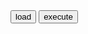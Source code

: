 <!DOCTYPE html>
<html >
<head>
<title>Youtube Top 5</title>
</head>

<body>
<script src="https://apis.google.com/js/api.js"></script>
<script>
  /**
   * Sample JavaScript code for youtube.videos.list
   * See instructions for running APIs Explorer code samples locally:
   * https://developers.google.com/explorer-help/guides/code_samples#javascript
   */

  function loadClient() {
    gapi.client.setApiKey("AIzaSyAYTm2gGb3Dg6xhmr7MHNxLMreiX8-BRgE");
    return gapi.client.load("https://www.googleapis.com/discovery/v1/apis/youtube/v3/rest")
        .then(function() { console.log("GAPI client loaded for API"); },
              function(err) { console.error("Error loading GAPI client for API", err); });
  }
  // Make sure the client is loaded before calling this method.
  function execute() {
    return gapi.client.youtube.videos.list({
      "part": "snippet,contentDetails,statistics",
      "chart": "mostPopular",
      "regionCode": "US"
    })
        .then(function(response) {
			var videoList = response.result.items;
			videoList.forEach(retrieveVideo);
              },
              function(err) { console.error("Execute error", err); });
  }
  gapi.load("client");
  
  function retrieveVideo(value, index, array){
		console.log(value.id);
  }
  
</script>
<button onclick="loadClient()">load</button>
<button onclick="execute()">execute</button> 
<!-- Embedded Video -->
<!--<iframe width="560" height="315" src="http://www.youtube.com/embed/ijROuD8jCeo" frameborder="0" allow="autoplay; encrypted-media" allowfullscreen></iframe> -->
</body>
</html>
